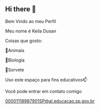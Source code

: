 ## Hi there 👋
Bem Vindo ao meu Perfil

 Meu nome é Keila Dusan 

 Coisas que gosto:
 
 🔅Animais 
 
 🔅Biologia
 
 🔅Sorvete

 Uso este espaço para fins educativos📫

 Você pode entrar em contato comigo

 00001118987901SP@al.educacao.sp.gov.br
